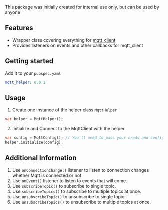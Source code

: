 <!--
This README describes the package. If you publish this package to pub.dev,
this README's contents appear on the landing page for your package.

For information about how to write a good package README, see the guide for
[writing package pages](https://dart.dev/guides/libraries/writing-package-pages).

For general information about developing packages, see the Dart guide for
[creating packages](https://dart.dev/guides/libraries/create-library-packages)
and the Flutter guide for
[developing packages and plugins](https://flutter.dev/developing-packages).
-->

This package was initially created for internal use only, but can be used by anyone

## Features

- Wrapper class covering everything for [mqtt_client](https://pub.dev/packages/mqtt_client)
- Provides listeners on events and other callbacks for mqtt_client

## Getting started

Add it to your `pubspec.yaml`

```yaml
mqtt_helper: 0.0.1
```

## Usage

1. Create one instance of the helper class `MqttHelper`

```dart
var helper = MqttHelper();
```

2. Initialize and Connect to the MqttClient with the helper

```dart
var config = MqttConfig(); // You'll need to pass your creds and configs inside MqttConfig
helper.initialize(config);
```

## Additional Information

1. Use `onConnectionChange()` listener to listen to connection changes whether Mqtt is connected or not
1. Use `onEvent()` listener to listen to events that will come.
1. Use `subscribeTopic()` to subscribe to single topic.
1. Use `subscribeTopics()` to subscribe to multiple topics at once.
1. Use `unsubscribeTopic()` to unsubscribe to single topic.
1. Use `unsubscribeTopics()` to unsubscribe to multiple topics at once.
